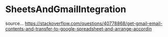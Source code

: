 # SheetsAndGmailIntegration
source... https://stackoverflow.com/questions/40778868/get-gmail-email-contents-and-transfer-to-google-spreadsheet-and-arrange-accordin
